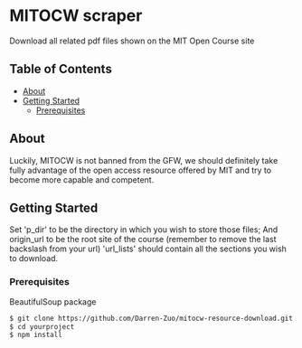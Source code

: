 # MITOCW scraper

Download all related pdf files shown on the MIT Open Course site

## Table of Contents

- [About](#about)
- [Getting Started](#getting-started)
  - [Prerequisites](#prerequisites)

## About

Luckily, MITOCW is not banned from the GFW, we should definitely take fully advantage of the open access resource offered by MIT and try to become more capable and competent.

## Getting Started

Set 'p_dir' to be the directory in which you wish to store those files;
And origin_url to be the root site of the course (remember to remove the last backslash from your url)
'url_lists' should contain all the sections you wish to download.

### Prerequisites

BeautifulSoup package



```bash
$ git clone https://github.com/Darren-Zuo/mitocw-resource-download.git
$ cd yourproject
$ npm install
